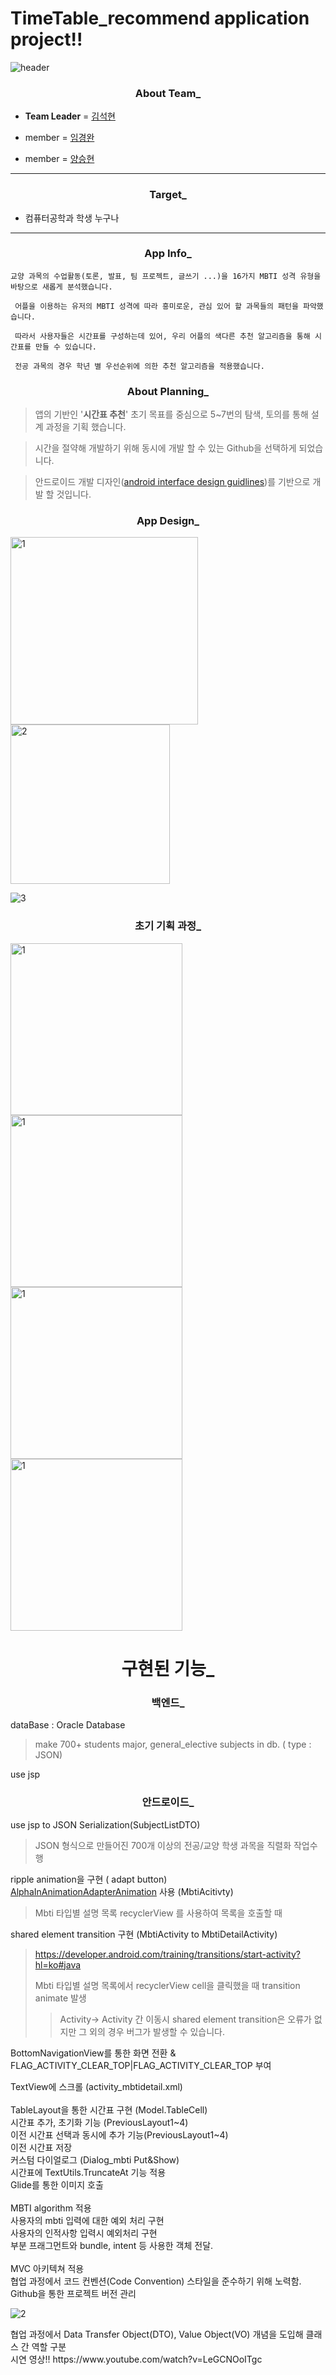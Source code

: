 # TimeTable_recommend application project!!

![header](https://capsule-render.vercel.app/api?type=Waving&color=gradient&height=200&animation=twinkling&section=header&text=MBTI%20추천%20TimeTable&fontSize=60&fontColor=FF9B00)

<div align=center><h3>About Team_</div>

* **Team Leader**   = <a href="https://github.com/sam0774">김석현</a>


* member =   <a href="https://github.com/MoonDooo">임경완</a>

* member = <a href="https://github.com/SHcommit">양승현</a>

---

<div align=center><h3>Target_</div>

* 컴퓨터공학과 학생 누구나

---

<div align=center><h3>App Info_</div>

`교양 과목의 수업활동(토론, 발표, 팀 프로젝트, 글쓰기 ...)을 16가지 MBTI 성격 유형을 바탕으로 새롭게 분석했습니다.`  

` 어플을 이용하는 유저의 MBTI 성격에 따라 흥미로운, 관심 있어 할 과목들의 패턴을 파악했습니다.`  

` 따라서 사용자들은 시간표를 구성하는데 있어, 우리 어플의 색다른 추천 알고리즘을 통해 시간표를 만들 수 있습니다.`  
  
` 전공 과목의 경우 학년 별 우선순위에 의한 추천 알고리즘을 적용했습니다.`  

<div align=center><h3>About Planning_</div>

>  앱의 기반인 '**시간표 추천**' 초기 목표를 중심으로 5~7번의 탐색, 토의를 통해 설계 과정을 기획 했습니다.

> 시간을 절약해 개발하기 위해 동시에 개발 할 수 있는 Github을 선택하게 되었습니다.

> 안드로이드 개발 디자인(<a href="https://developer.android.com/design">android interface design guidlines</a>)를 기반으로 개발 할 것입니다.

<div align=center><h3>App Design_</div>


<img width="300" alt="1" align="left" src="https://user-images.githubusercontent.com/96910404/169507843-46c76f37-f4cf-460d-8f1b-b468a437c472.png">

<img width="255" alt="2" src="https://user-images.githubusercontent.com/96910404/169507867-dfc1af25-4bc5-4715-bbcd-4c9861ac70cf.png">

![3](https://user-images.githubusercontent.com/96910404/169509367-d559ef89-6f73-40ec-8b5e-3ca987d739d3.jpeg)

<div align=center><h3>초기 기획 과정_ </div>

<img width="275" alt="1" align="left" src="https://user-images.githubusercontent.com/96910404/170806754-723096ca-e154-4739-b7b7-8bf146c7b227.jpeg">
<img width="275" alt="1" align="left" src="https://user-images.githubusercontent.com/96910404/170806755-51d47969-c604-474e-8143-42998737521d.jpeg">
<img width="275" alt="1" align="left" src="https://user-images.githubusercontent.com/96910404/170806757-97537aa3-d589-482f-bf9b-329aa974c111.jpeg">

<img width="275" alt="1" align="center" src="https://user-images.githubusercontent.com/96910404/170806756-982cf955-a02a-458c-9c90-6c2bd90e873c.jpeg">


<div align=center><h1>구현된 기능_ </div>

<div align=center><h3>백엔드_ </div>

<div>
dataBase : Oracle Database
</div>

> make 700+ students major, general_elective subjects in db. ( type : JSON)

<div>
use jsp
</div>

<div align=center><h3>안드로이드_ </div>


<div>
use jsp to JSON Serialization(SubjectListDTO)
</div>

> JSON 형식으로 만들어진 700개 이상의 전공/교양 학생 과목을 직렬화 작업수행

<div>
ripple animation을 구현 ( adapt button)
</div>
<div>
 <a href="https://github.com/wasabeef/recyclerview-animators">AlphaInAnimationAdapterAnimation</a/> 사용 (MbtiAcitivty)
 
</div>

> Mbti 타입별 설명 목록 recyclerView 를 사용하여 목록을 호출할 때

<div>
shared element transition 구현 (MbtiActivity to MbtiDetailActivity)
</div>

> https://developer.android.com/training/transitions/start-activity?hl=ko#java
>
>Mbti 타입별 설명 목록에서 recyclerView cell을 클릭했을 때 transition animate 발생
>
> > Activity-> Activity 간 이동시 shared element transition은 오류가 없지만 그 외의 경우 버그가 발생할 수 있습니다.


BottomNavigationView를 통한 화면 전환 & FLAG_ACTIVITY_CLEAR_TOP|FLAG_ACTIVITY_CLEAR_TOP 부여
<div>
TextView에 스크롤 (activity_mbtidetail.xml)
</div>
<br/>

<div>
TableLayout을 통한 시간표 구현 (Model.TableCell)
</div>
<div>
시간표 추가, 초기화 기능 (PreviousLayout1~4)
</div>
<div>
이전 시간표 선택과 동시에 추가 기능(PreviousLayout1~4)
</div>
<div>
이전 시간표 저장
</div>
<div>
커스텀 다이얼로그 (Dialog_mbti Put&Show)
</div>
<div>
시간표에 TextUtils.TruncateAt 기능 적용
</div>
<div>
Glide를 통한 이미지 호출
</div>
<br/>

<div>
MBTI algorithm 적용
</div>
<div>
사용자의 mbti 입력에 대한 예외 처리 구현
</div>
<div>
사용자의 인적사항 입력시 예외처리 구현
</div>
<div>
부분 프래그먼트와 bundle, intent 등 사용한 객체 전달.
</div>

<br/>
<div>
MVC 아키텍쳐 적용
</div>
<div>
협업 과정에서 코드 컨벤션(Code Convention) 스타일을 준수하기 위해 노력함.
</div>
<div>
Github을 통한 프로젝트 버전 관리
</div>

![2](https://user-images.githubusercontent.com/96910404/171493337-339d82dd-f91c-4e2b-b2b3-0601364b1f2f.gif)

<div>
협업 과정에서 Data Transfer Object(DTO), Value Object(VO) 개념을 도입해 클래스 간 역할 구분
</div>
  
<div>
  시연 영상!! https://www.youtube.com/watch?v=LeGCNOoITgc
</div>
<div>
</div>
<div>
</div>
<div>
</div>
<div>
</div>
<div>
</div>
<div>
</div>
<div>
</div>
<div>
</div>
